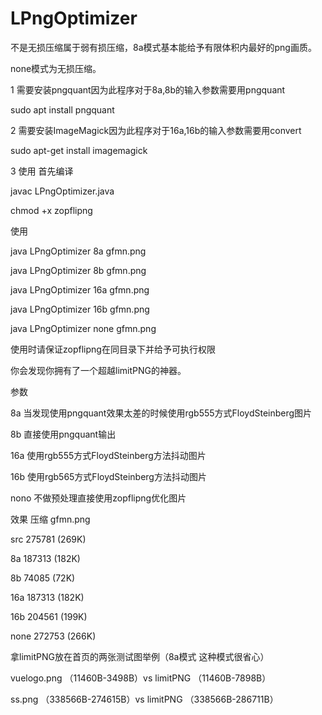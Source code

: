 # LPngOptimizer

不是无损压缩属于弱有损压缩，8a模式基本能给予有限体积内最好的png画质。

none模式为无损压缩。

1 需要安装pngquant因为此程序对于8a,8b的输入参数需要用pngquant

sudo apt install pngquant

2 需要安装ImageMagick因为此程序对于16a,16b的输入参数需要用convert

sudo apt-get install imagemagick

3 使用 首先编译

javac LPngOptimizer.java

chmod +x zopflipng

使用

java LPngOptimizer 8a gfmn.png

java LPngOptimizer 8b gfmn.png

java LPngOptimizer 16a gfmn.png

java LPngOptimizer 16b gfmn.png

java LPngOptimizer none gfmn.png

使用时请保证zopflipng在同目录下并给予可执行权限

你会发现你拥有了一个超越limitPNG的神器。

参数

8a 当发现使用pngquant效果太差的时候使用rgb555方式FloydSteinberg图片

8b 直接使用pngquant输出

16a 使用rgb555方式FloydSteinberg方法抖动图片

16b 使用rgb565方式FloydSteinberg方法抖动图片

nono 不做预处理直接使用zopflipng优化图片

效果 压缩 gfmn.png

src 275781 (269K)

8a 187313 (182K)

8b 74085 (72K)

16a 187313 (182K)

16b 204561 (199K)

none 272753 (266K)

拿limitPNG放在首页的两张测试图举例（8a模式 这种模式很省心）

vuelogo.png （11460B-3498B）vs limitPNG （11460B-7898B）

ss.png （338566B-274615B）vs limitPNG （338566B-286711B）

